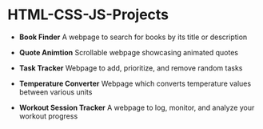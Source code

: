 # HTML-CSS-JS-Projects

- **Book Finder**
 A webpage to search for books by its title or description

- **Quote Animtion**
Scrollable webpage showcasing animated quotes

- **Task Tracker**
Webpage to add, prioritize, and remove random tasks

- **Temperature Converter**
Webpage which converts temperature values between various units

- **Workout Session Tracker**
A webpage to log, monitor, and analyze your workout progress
